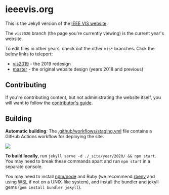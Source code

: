 # ieeevis.org

This is the Jekyll version of the [IEEE VIS website](http://ieeevis.org).

The `vis2020` branch (the page you're currently viewing) is the current year's website.  

To edit files in other years, check out the other `vis*` branches.  Click the below links to teleport:
- [vis2019](https://github.com/ieee-vgtc/ieeevis.org/tree/vis2019) - the 2019 redesign
- [master](https://github.com/ieee-vgtc/ieeevis.org/tree/master) - the original website design (years 2018 and previous)

## Contributing

If you're contributing content, but not administrating the website itself, you will want to follow the [contributor's guide](instructions.md).

## Building

**Automatic building**: The [.github/workflows/staging.yml](/.github/workflows/staging.yml) file contains a GitHub Actions workflow for deploying the site.

![](https://github.com/ieee-vgtc/ieeevis.org/workflows/build%20staging/badge.svg)

**To build locally**, run `jekyll serve -d ./_site/year/2020/ && npm start`.  You may need to break these commands apart and run `npm start` in a separate console.

You may need to install [npm/node](https://nodejs.org) and Ruby (we recommend [rbenv](https://github.com/rbenv/rbenv#readme) and using [WSL](https://docs.microsoft.com/en-us/windows/wsl/install-win10) if not on a UNIX-like system), and install the bundler and jekyll gems (`gem install bundler jekyll`).
